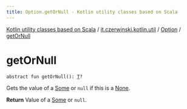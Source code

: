 ```yaml
---
title: Option.getOrNull - Kotlin utility classes based on Scala
---
```


[Kotlin utility classes based on Scala](../../index.html) / [it.czerwinski.kotlin.util](../index.html) / [Option](index.html) / [getOrNull](./get-or-null.html)

# getOrNull

`abstract fun getOrNull(): `[`T`](index.html#T)`?`

Gets the value of a [Some](../-some/index.html) or `null` if this is a [None](../-none/index.html).

**Return**
Value of a [Some](../-some/index.html) or `null`.

